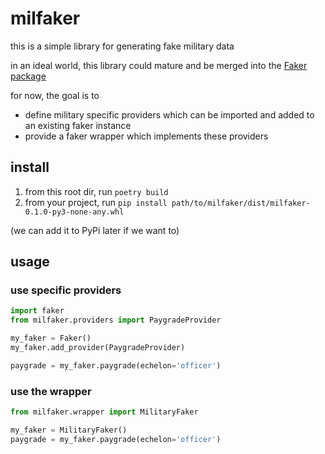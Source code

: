 # milfaker
this is a simple library for generating fake military data

in an ideal world, this library could mature and be merged into the [Faker package](https://pypi.org/project/Faker/)

for now, the goal is to
- define military specific providers which can be imported and added to an existing faker instance
- provide a faker wrapper which implements these providers

## install
1. from this root dir, run `poetry build`
2. from your project, run `pip install path/to/milfaker/dist/milfaker-0.1.0-py3-none-any.whl`

(we can add it to PyPi later if we want to)


## usage
### use specific providers
```python
import faker
from milfaker.providers import PaygradeProvider

my_faker = Faker()
my_faker.add_provider(PaygradeProvider)

paygrade = my_faker.paygrade(echelon='officer')
```

### use the wrapper
```python
from milfaker.wrapper import MilitaryFaker

my_faker = MilitaryFaker()
paygrade = my_faker.paygrade(echelon='officer')
```
